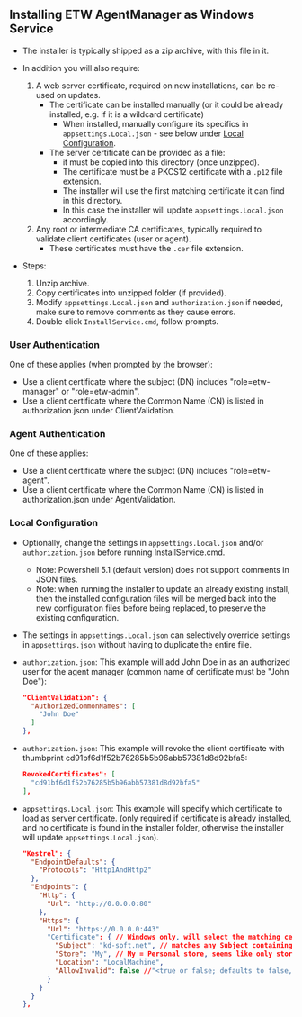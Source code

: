 ## Installing ETW AgentManager as Windows Service

- The installer is typically shipped as a zip archive, with this file in it.

- In addition you will also require:
  
  1) A web server certificate, required on new installations, can be re-used on updates.
     - The certificate can be installed manually (or it could be already installed, e.g. if it is a wildcard certificate)
       - When installed, manually configure its specifics in `appsettings.Local.json` - see below under [Local Configuration](#local-configuration).
     - The server certificate can be provided as a file:
       - it must be copied into this directory (once unzipped).
       - The certificate must be a PKCS12 certificate with a `.p12` file extension.
       - The installer will use the first matching certificate it can find in this directory.
       - In this case the installer will update `appsettings.Local.json` accordingly.
  2) Any root or intermediate CA certificates, typically required to validate client certificates (user or agent).
     - These certificates must have the `.cer` file extension.

- Steps:
  
  1) Unzip archive.
  2) Copy certificates into unzipped folder (if provided).
  3) Modify `appsettings.Local.json` and `authorization.json` if needed, make sure to remove comments as they cause errors.
  4) Double click `InstallService.cmd`, follow prompts.

### User Authentication

One of these applies (when prompted by the browser):

- Use a client certificate where the subject (DN) includes "role=etw-manager" or "role=etw-admin". 
- Use a client certificate where the Common Name (CN) is listed in authorization.json under ClientValidation.

### Agent Authentication

One of these applies:

- Use a client certificate where the subject (DN) includes "role=etw-agent".
- Use a client certificate where the Common Name (CN) is listed in authorization.json under AgentValidation.

### Local Configuration

- Optionally, change the settings in `appsettings.Local.json` and/or `authorization.json` before running InstallService.cmd.
  - Note: Powershell 5.1 (default version) does not support comments in JSON files.
  - Note: when running the installer to update an already existing install, then the installed configuration files
    will be merged back into the new configuration files before being replaced, to preserve the existing configuration.

- The settings in `appsettings.Local.json` can selectively override settings in `appsettings.json` without having to duplicate the entire file.
      
- `authorization.json`:
  This example will add John Doe in as an authorized user for the agent manager (common name of certificate must be "John Doe"):
  ```json
  "ClientValidation": {
    "AuthorizedCommonNames": [
      "John Doe"
    ]
  },
  ```

- `authorization.json`:
  This example will revoke the client certificate with thumbprint cd91bf6d1f52b76285b5b96abb57381d8d92bfa5:
  ```json
  RevokedCertificates": [
    "cd91bf6d1f52b76285b5b96abb57381d8d92bfa5"
  ],
  ```

- `appsettings.Local.json`:
  This example will specify which certificate to load as server certificate.
  (only required if certificate is already installed, and no certificate is found in the installer folder, otherwise the installer will update `appsettings.Local.json`).
  ```json
  "Kestrel": {
    "EndpointDefaults": {
      "Protocols": "Http1AndHttp2"
    },
    "Endpoints": {
      "Http": {
        "Url": "http://0.0.0.0:80"
      },
      "Https": {
        "Url": "https://0.0.0.0:443"
        "Certificate": { // Windows only, will select the matching certificate with the latest expiry date
          "Subject": "kd-soft.net", // matches any Subject containing that string
          "Store": "My", // My = Personal store, seems like only stores indicated by the StoreName type are accepted
          "Location": "LocalMachine",
          "AllowInvalid": false //"<true or false; defaults to false, must be false for server certificates>"
        }
      }
    }
  },
  ```
